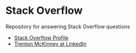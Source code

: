 # Stack Overflow

Repository for answering Stack Overflow questions

* [Stack Overflow Profile](https://stackoverflow.com/users/7758804/trenton-m?tab=profile)
* [Trenton McKinney at LinkedIn](https://www.linkedin.com/feed/?trk=)
